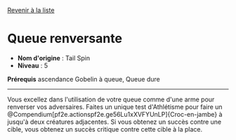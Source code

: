 [Revenir à la liste](list.md)

# Queue renversante

 * **Nom d'origine** : Tail Spin
 * **Niveau** : 5


<p><span id="ctl00_MainContent_DetailedOutput"><strong>Prérequis</strong> ascendance Gobelin à queue, Queue dure <br></span></p>
<hr>
<p>Vous excellez dans l'utilisation de votre queue comme d'une arme pour renverser vos adversaires. Faites un unique test d'Athlétisme pour faire un @Compendium[pf2e.actionspf2e.ge56Lu1xXVFYUnLP]{Croc-en-jambe} à jusqu'à deux créatures adjacentes. Si vous obtenez un succès contre une cible, vous obtenez un succès critique contre cette cible à la place.&nbsp;</p>